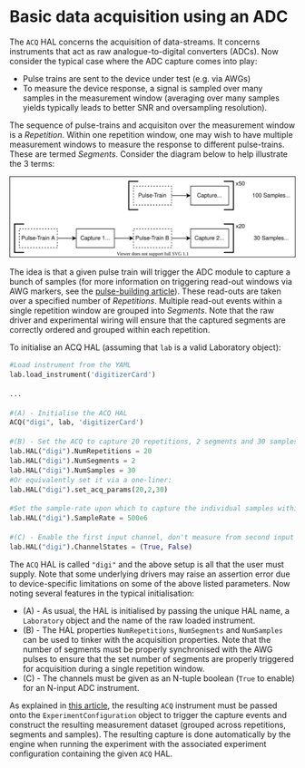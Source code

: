 # Basic data acquisition using an ADC

The `ACQ` HAL concerns the acquisition of data-streams. It concerns instruments that act as raw analogue-to-digital converters (ADCs). Now consider the typical case where the ADC capture comes into play:

- Pulse trains are sent to the device under test (e.g. via AWGs)
- To measure the device response, a signal is sampled over many samples in the measurement window (averaging over many samples yields typically leads to better SNR and oversampling resolution).

The sequence of pulse-trains and acquisiton over the measurement window is a *Repetition*. Within one repetition window, one may wish to have multiple measurement windows to measure the response to different pulse-trains. These are termed *Segments*. Consider the diagram below to help illustrate the 3 terms:

![My Diagram3](ACQ_reps_segs_smpls.drawio.svg)

The idea is that a given pulse train will trigger the ADC module to capture a bunch of samples (for more information on triggering read-out windows via AWG markers, see the [pulse-building article](AWG_Pulse_Building.md)). These read-outs are taken over a specified number of *Repetitions*. Multiple read-out events within a single repetition window are grouped into *Segments*. Note that the raw driver and experimental wiring will ensure that the captured segments are correctly ordered and grouped within each repetition.

To initialise an ACQ HAL (assuming that `lab` is a valid Laboratory object):

```python
#Load instrument from the YAML
lab.load_instrument('digitizerCard')

...

#(A) - Initialise the ACQ HAL
ACQ("digi", lab, 'digitizerCard')

#(B) - Set the ACQ to capture 20 repetitions, 2 segments and 30 samples
lab.HAL("digi").NumRepetitions = 20
lab.HAL("digi").NumSegments = 2
lab.HAL("digi").NumSamples = 30
#Or equivalently set it via a one-liner:
lab.HAL("digi").set_acq_params(20,2,30)

#Set the sample-rate upon which to capture the individual samples within a segment:
lab.HAL("digi").SampleRate = 500e6

#(C) - Enable the first input channel, don't measure from second input channel:
lab.HAL("digi").ChannelStates = (True, False)
```

The `ACQ` HAL is called `"digi"` and the above setup is all that the user must supply. Note that some underlying drivers may raise an assertion error due to device-specific limitations on some of the above listed parameters. Now noting several features in the typical initialisation:

- (A) - As usual, the HAL is initialised by passing the unique HAL name, a `Laboratory` object and the name of the raw loaded instrument.
- (B) - The HAL properties `NumRepetitions`, `NumSegments` and `NumSamples` can be used to tinker with the acquisition properties. Note that the number of segments must be properly synchronised with the AWG pulses to ensure that the set number of segments are properly triggered for acquisition during a single repetition window.
- (C) - The channels must be given as an N-tuple boolean (`True` to enable) for an N-input ADC instrument.

As explained in [this article](Exp_Config_Basic.md), the resulting `ACQ` instrument must be passed onto the `ExperimentConfiguration` object to trigger the capture events and construct the resulting measurement dataset (grouped across repetitions, segments and samples). The resulting capture is done automatically by the engine when running the experiment with the associated experiment configuration containing the given `ACQ` HAL.
